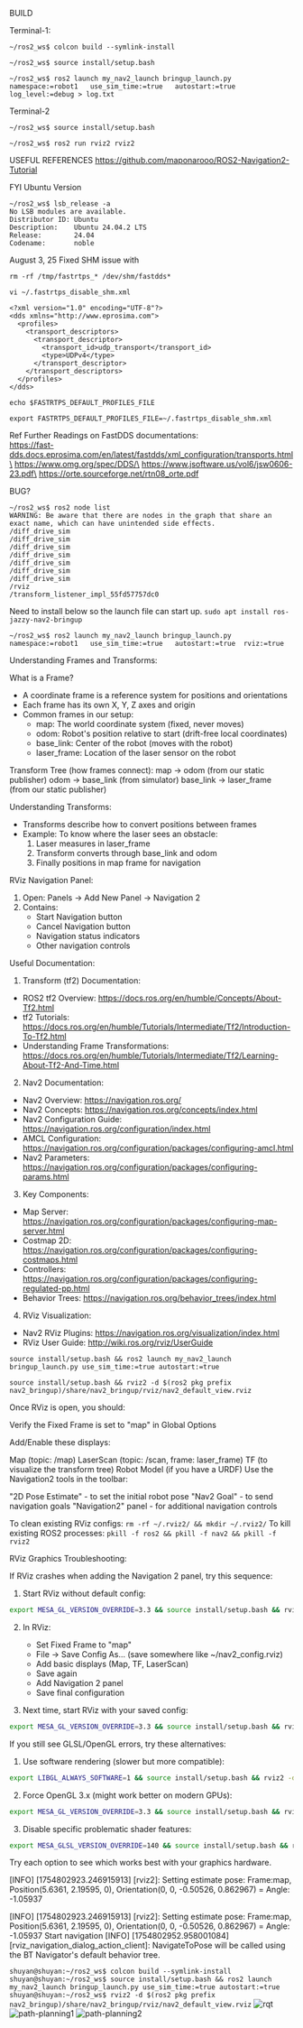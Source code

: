 BUILD

Terminal-1:

`~/ros2_ws$ colcon build --symlink-install`

`~/ros2_ws$ source install/setup.bash`

`~/ros2_ws$ ros2 launch my_nav2_launch bringup_launch.py  namespace:=robot1   use_sim_time:=true   autostart:=true   log_level:=debug > log.txt`

Terminal-2

`~/ros2_ws$ source install/setup.bash`

`~/ros2_ws$ ros2 run rviz2 rviz2`

USEFUL REFERENCES
https://github.com/maponarooo/ROS2-Navigation2-Tutorial

FYI Ubuntu Version

```
~/ros2_ws$ lsb_release -a
No LSB modules are available.
Distributor ID: Ubuntu
Description:    Ubuntu 24.04.2 LTS
Release:        24.04
Codename:       noble
```

August 3, 25
Fixed SHM issue with

`rm -rf /tmp/fastrtps_* /dev/shm/fastdds*`

`vi ~/.fastrtps_disable_shm.xml`

```
<?xml version="1.0" encoding="UTF-8"?>
<dds xmlns="http://www.eprosima.com">
  <profiles>
    <transport_descriptors>
      <transport_descriptor>
        <transport_id>udp_transport</transport_id>
        <type>UDPv4</type>
      </transport_descriptor>
    </transport_descriptors>
  </profiles>
</dds>
```

`echo $FASTRTPS_DEFAULT_PROFILES_FILE`

`export FASTRTPS_DEFAULT_PROFILES_FILE=~/.fastrtps_disable_shm.xml`

Ref Further Readings on FastDDS documentations:\
https://fast-dds.docs.eprosima.com/en/latest/fastdds/xml_configuration/transports.html\
https://www.omg.org/spec/DDS/\
https://www.jsoftware.us/vol6/jsw0606-23.pdf\
https://orte.sourceforge.net/rtn08_orte.pdf

BUG?
```
~/ros2_ws$ ros2 node list
WARNING: Be aware that there are nodes in the graph that share an exact name, which can have unintended side effects.
/diff_drive_sim
/diff_drive_sim
/diff_drive_sim
/diff_drive_sim
/diff_drive_sim
/diff_drive_sim
/diff_drive_sim
/rviz
/transform_listener_impl_55fd57757dc0
```

Need to install below so the launch file can start up.
`sudo apt install ros-jazzy-nav2-bringup`

`~/ros2_ws$ ros2 launch my_nav2_launch bringup_launch.py  namespace:=robot1   use_sim_time:=true   autostart:=true  rviz:=true`


Understanding Frames and Transforms:

What is a Frame?
- A coordinate frame is a reference system for positions and orientations
- Each frame has its own X, Y, Z axes and origin
- Common frames in our setup:
  * map: The world coordinate system (fixed, never moves)
  * odom: Robot's position relative to start (drift-free local coordinates)
  * base_link: Center of the robot (moves with the robot)
  * laser_frame: Location of the laser sensor on the robot

Transform Tree (how frames connect):
map -> odom (from our static publisher)
odom -> base_link (from simulator)
base_link -> laser_frame (from our static publisher)

Understanding Transforms:
- Transforms describe how to convert positions between frames
- Example: To know where the laser sees an obstacle:
  1. Laser measures in laser_frame
  2. Transform converts through base_link and odom
  3. Finally positions in map frame for navigation

RViz Navigation Panel:
1. Open: Panels -> Add New Panel -> Navigation 2
2. Contains:
   - Start Navigation button
   - Cancel Navigation button
   - Navigation status indicators
   - Other navigation controls

Useful Documentation:

1. Transform (tf2) Documentation:
- ROS2 tf2 Overview: https://docs.ros.org/en/humble/Concepts/About-Tf2.html
- tf2 Tutorials: https://docs.ros.org/en/humble/Tutorials/Intermediate/Tf2/Introduction-To-Tf2.html
- Understanding Frame Transformations: https://docs.ros.org/en/humble/Tutorials/Intermediate/Tf2/Learning-About-Tf2-And-Time.html

2. Nav2 Documentation:
- Nav2 Overview: https://navigation.ros.org/
- Nav2 Concepts: https://navigation.ros.org/concepts/index.html
- Nav2 Configuration Guide: https://navigation.ros.org/configuration/index.html
- AMCL Configuration: https://navigation.ros.org/configuration/packages/configuring-amcl.html
- Nav2 Parameters: https://navigation.ros.org/configuration/packages/configuring-params.html

3. Key Components:
- Map Server: https://navigation.ros.org/configuration/packages/configuring-map-server.html
- Costmap 2D: https://navigation.ros.org/configuration/packages/configuring-costmaps.html
- Controllers: https://navigation.ros.org/configuration/packages/configuring-regulated-pp.html
- Behavior Trees: https://navigation.ros.org/behavior_trees/index.html

4. RViz Visualization:
- Nav2 RViz Plugins: https://navigation.ros.org/visualization/index.html
- RViz User Guide: http://wiki.ros.org/rviz/UserGuide

`source install/setup.bash && ros2 launch my_nav2_launch bringup_launch.py use_sim_time:=true autostart:=true`

`source install/setup.bash && rviz2 -d $(ros2 pkg prefix nav2_bringup)/share/nav2_bringup/rviz/nav2_default_view.rviz`

Once RViz is open, you should:

Verify the Fixed Frame is set to "map" in Global Options

Add/Enable these displays:

Map (topic: /map)
LaserScan (topic: /scan, frame: laser_frame)
TF (to visualize the transform tree)
Robot Model (if you have a URDF)
Use the Navigation2 tools in the toolbar:

"2D Pose Estimate" - to set the initial robot pose
"Nav2 Goal" - to send navigation goals
"Navigation2" panel - for additional navigation controls


To clean existing RViz configs:
`rm -rf ~/.rviz2/ && mkdir ~/.rviz2/`
To kill existing ROS2 processes:
`pkill -f ros2 && pkill -f nav2 && pkill -f rviz2`

RViz Graphics Troubleshooting:

If RViz crashes when adding the Navigation 2 panel, try this sequence:

1. Start RViz without default config:
```bash
export MESA_GL_VERSION_OVERRIDE=3.3 && source install/setup.bash && rviz2
```

2. In RViz:
   - Set Fixed Frame to "map"
   - File -> Save Config As... (save somewhere like ~/nav2_config.rviz)
   - Add basic displays (Map, TF, LaserScan)
   - Save again
   - Add Navigation 2 panel
   - Save final configuration

3. Next time, start RViz with your saved config:
```bash
export MESA_GL_VERSION_OVERRIDE=3.3 && source install/setup.bash && rviz2 -d ~/nav2_config.rviz
```

If you still see GLSL/OpenGL errors, try these alternatives:

1. Use software rendering (slower but more compatible):
```bash
export LIBGL_ALWAYS_SOFTWARE=1 && source install/setup.bash && rviz2 -d $(ros2 pkg prefix nav2_bringup)/share/nav2_bringup/rviz/nav2_default_view.rviz
```

2. Force OpenGL 3.x (might work better on modern GPUs):
```bash
export MESA_GL_VERSION_OVERRIDE=3.3 && source install/setup.bash && rviz2 -d $(ros2 pkg prefix nav2_bringup)/share/nav2_bringup/rviz/nav2_default_view.rviz
```

3. Disable specific problematic shader features:
```bash
export MESA_GLSL_VERSION_OVERRIDE=140 && source install/setup.bash && rviz2 -d $(ros2 pkg prefix nav2_bringup)/share/nav2_bringup/rviz/nav2_default_view.rviz
```

Try each option to see which works best with your graphics hardware.


[INFO] [1754802923.246915913] [rviz2]: Setting estimate pose: Frame:map, Position(5.6361, 2.19595, 0), Orientation(0, 0, -0.50526, 0.862967) = Angle: -1.05937

[INFO] [1754802923.246915913] [rviz2]: Setting estimate pose: Frame:map, Position(5.6361, 2.19595, 0), Orientation(0, 0, -0.50526, 0.862967) = Angle: -1.05937
Start navigation
[INFO] [1754802952.958001084] [rviz_navigation_dialog_action_client]: NavigateToPose will be called using the BT Navigator's default behavior tree.

`shuyan@shuyan:~/ros2_ws$ colcon build --symlink-install`
`shuyan@shuyan:~/ros2_ws$ source install/setup.bash && ros2 launch my_nav2_launch bringup_launch.py use_sim_time:=true autostart:=true`
`shuyan@shuyan:~/ros2_ws$ rviz2 -d $(ros2 pkg prefix nav2_bringup)/share/nav2_bringup/rviz/nav2_default_view.rviz`
![rqt](image.png)
![path-planning1](image-1.png)
![path-planning2](image-2.png)